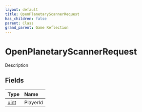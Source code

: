 ```yaml
---
layout: default
title: OpenPlanetaryScannerRequest
has_children: false
parent: Class
grand_parent: Game Reflection
---
```

# OpenPlanetaryScannerRequest
Description 

## Fields

| Type | Name |
|:----------|:--------------|
| [uint](/riftbreaker-wiki/docs/game-reflection/components/uint/) | PlayerId |


